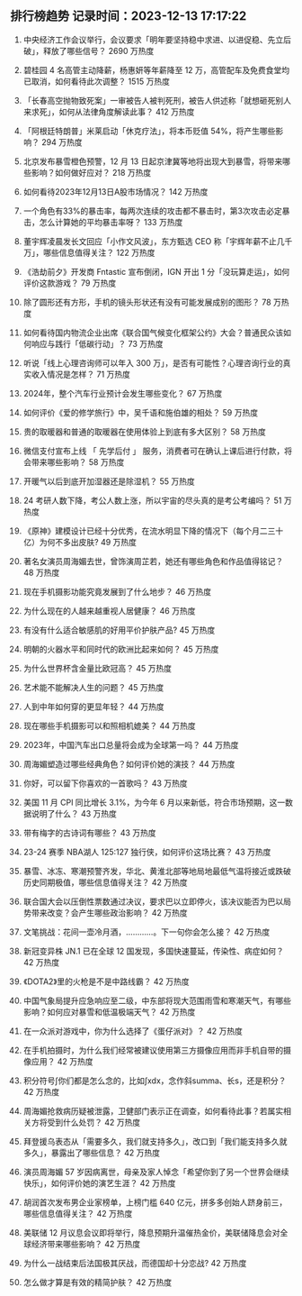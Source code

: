 
## 排行榜趋势 记录时间：2023-12-13 17:17:22
  
  1. 中央经济工作会议举行，会议要求「明年要坚持稳中求进、以进促稳、先立后破」，释放了哪些信号？ 2690 万热度
    
  2. 碧桂园 4 名高管主动降薪，杨惠妍等年薪降至 12 万，高管配车及免费食堂均已取消，如何看待此次调整？ 1515 万热度
    
  3. 「长春高空抛物致死案」一审被告人被判死刑，被告人供述称「就想砸死别人来求死」，如何从法律角度解读此事？ 412 万热度
    
  4. 「阿根廷特朗普」米莱启动「休克疗法」，将本币贬值 54%，将产生哪些影响？ 294 万热度
    
  5. 北京发布暴雪橙色预警，12 月 13 日起京津冀等地将出现大到暴雪，将带来哪些影响？如何做好应对？ 218 万热度
    
  6. 如何看待2023年12月13日A股市场情况？ 142 万热度
    
  7. 一个角色有33%的暴击率，每两次连续的攻击都不暴击时，第3次攻击必定暴击，怎么计算她的平均暴击率呀？ 133 万热度
    
  8. 董宇辉凌晨发长文回应「小作文风波」，东方甄选 CEO 称「宇辉年薪不止几千万」，哪些信息值得关注？ 122 万热度
    
  9. 《浩劫前夕》开发商 Fntastic 宣布倒闭，IGN 开出 1 分「没玩算走运」，如何评价这款游戏？ 79 万热度
    
  10. 除了圆形还有方形，手机的镜头形状还有没有可能发展成别的图形？ 78 万热度
    
  11. 如何看待国内物流企业出席《联合国气候变化框架公约》大会？普通民众该如何响应与践行「低碳行动」？ 73 万热度
    
  12. 听说「线上心理咨询师可以年入 300 万」，是否有可能性？心理咨询行业的真实收入情况是怎样？ 71 万热度
    
  13. 2024年，整个汽车行业预计会发生哪些变化？ 67 万热度
    
  14. 如何评价《爱的修学旅行》中，吴千语和施伯雄的相处？ 59 万热度
    
  15. 贵的取暖器和普通的取暖器在使用体验上到底有多大区别？ 58 万热度
    
  16. 微信支付宣布上线 「 先学后付 」 服务，消费者可在确认上课后进行付款，将会带来哪些影响？ 58 万热度
    
  17. 开暖气以后到底开加湿器还是除湿机？ 55 万热度
    
  18. 24 考研人数下降，考公人数上涨，所以宇宙的尽头真的是考公考编吗？ 51 万热度
    
  19. 《原神》建模设计已经十分优秀，在流水明显下降的情况下（每个月二三十亿）为何不多出皮肤? 49 万热度
    
  20. 著名女演员周海媚去世，曾饰演周芷若，她还有哪些角色和作品值得铭记？ 48 万热度
    
  21. 现在手机摄影功能究竟发展到了什么地步？ 46 万热度
    
  22. 为什么现在的人越来越重视人居健康？ 46 万热度
    
  23. 有没有什么适合敏感肌的好用平价护肤产品? 45 万热度
    
  24. 明朝的火器水平和同时代的欧洲比起来如何？ 45 万热度
    
  25. 为什么世界杯含金量比欧冠高？ 45 万热度
    
  26. 艺术能不能解决人生的问题？ 45 万热度
    
  27. 人到中年如何穿的更显年轻？ 44 万热度
    
  28. 现在哪些手机摄影可以和照相机媲美？ 44 万热度
    
  29. 2023年，中国汽车出口总量将会成为全球第一吗？ 44 万热度
    
  30. 周海媚塑造过哪些经典角色？如何评价她的演技？ 44 万热度
    
  31. 你好，可以留下你喜欢的一首歌吗？ 43 万热度
    
  32. 美国 11 月 CPI 同比增长 3.1%，为今年 6 月以来新低，符合市场预期，这一数据说明了什么？ 43 万热度
    
  33. 带有梅字的古诗词有哪些？ 43 万热度
    
  34. 23-24 赛季 NBA湖人 125:127 独行侠，如何评价这场比赛？ 43 万热度
    
  35. 暴雪、冰冻、寒潮预警齐发，华北、黄淮北部等地局地最低气温将接近或跌破历史同期极值，哪些信息值得关注？ 42 万热度
    
  36. 联合国大会以压倒性票数通过决议，要求巴以立即停火，该决议能否为巴以局势带来改变？会产生哪些政治影响？ 42 万热度
    
  37. 文笔挑战：花间一壶冷月酒，…………。下一句你会怎么接？ 42 万热度
    
  38. 新冠变异株 JN.1 已在全球 12 国发现，多国快速蔓延，传染性、病症如何？ 42 万热度
    
  39. 《DOTA2》里的火枪是不是中路线霸？ 42 万热度
    
  40. 中国气象局提升应急响应至二级，中东部将现大范围雨雪和寒潮天气，有哪些影响？如何应对暴雪和低温极端天气？ 42 万热度
    
  41. 在一众派对游戏中，你为什么选择了《蛋仔派对》？ 42 万热度
    
  42. 在手机拍摄时，为什么我们经常被建议使用第三方摄像应用而非手机自带的摄像应用？ 42 万热度
    
  43. 积分符号∫你们都是怎么念的，比如∫xdx，念作斜summa、长s，还是积分？ 42 万热度
    
  44. 周海媚抢救病历疑被泄露，卫健部门表示正在调查，如何看待此事？若属实相关方将受到什么处罚？ 42 万热度
    
  45. 拜登援乌表态从「需要多久，我们就支持多久」，改口到「我们能支持多久就多久」，暴露出了哪些信息？ 42 万热度
    
  46. 演员周海媚 57 岁因病离世，母亲及家人悼念「希望你到了另一个世界会继续快乐」，如何评价她的演艺生涯？ 42 万热度
    
  47. 胡润首次发布男企业家榜单，上榜门槛 640 亿元，拼多多创始人跻身前三，哪些信息值得关注？ 42 万热度
    
  48. 美联储 12 月议息会议即将举行，降息预期升温催热金价，美联储降息会对全球经济带来哪些影响？ 42 万热度
    
  49. 为什么一战结束后法国极其厌战，而德国却十分恋战? 42 万热度
    
  50. 怎么做才算是有效的精简护肤？ 42 万热度
    